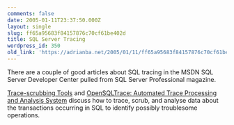 ```yaml
---
comments: false
date: 2005-01-11T23:37:50.000Z
layout: single
slug: ff65a95683f84157876c70cf61be402d
title: SQL Server Tracing
wordpress_id: 350
old_link: 'https://adrianba.net/2005/01/11/ff65a95683f84157876c70cf61be402d/'
---
```

There are a couple of good articles about SQL tracing in the
MSDN SQL Server Developer Center pulled from SQL Server
Professional magazine.

[
Trace-scrubbing Tools](http://msdn.microsoft.com/sql/default.aspx?pull=/library/en-us/dnsqlpro04/html/sp04j1.asp) and
[
OpenSQLTrace: Automated Trace Processing and Analysis System](http://msdn.microsoft.com/sql/default.aspx?pull=/library/en-us/dnsqlpro04/html/sp04k12.asp)
discuss how to trace, scrub, and analyse data about the
transactions occurring in SQL to identify possibly troublesome
operations.
